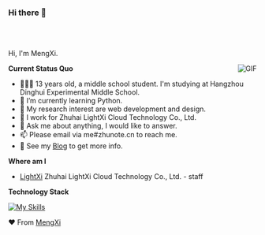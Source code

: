 ### Hi there 👋

<br />
<br />

Hi, I'm MengXi.

  <img align="right" alt="GIF" src="https://stats.deeptrain.net/user/MengXiCenter" />

**Current Status Quo**

- 👨🏻‍💻 13 years old, a middle school student. I'm studying at Hangzhou Dinghui Experimental Middle School.
- 🌱 I’m currently learning Python.
- 🤔 My research interest are web development and design.
- 💼 I work for Zhuhai LightXi Cloud Technology Co., Ltd.
- 💬 Ask me about anything, I would like to answer.
- 📫 Please email via me#zhunote.cn to reach me.
- 👀 See my [Blog](https://mengxiblog.top) to get more info.

**Where am I**

- [LightXi](https://github.com/LightXi/) Zhuhai LightXi Cloud Technology Co., Ltd. - staff

**Technology Stack**

[![My Skills](https://skillicons.dev/icons?i=js,html,css,androidstudio,bootstrap,cloudflare,docker,git,github,linux,md,mysql,nginx,nodejs,py,twitter,vscode,wordpress,xd,vim,cpp,postman,qt)](https://skillicons.dev)




❤️ From [MengXi](https://github.com/MengXiCenter)
